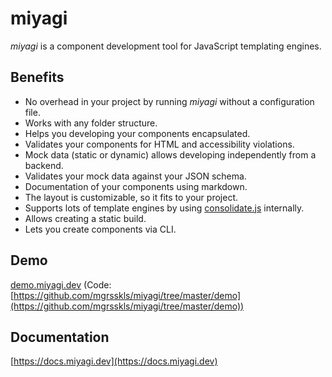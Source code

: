 # miyagi

_miyagi_ is a component development tool for JavaScript templating engines.

## Benefits

- No overhead in your project by running _miyagi_ without a configuration file.
- Works with any folder structure.
- Helps you developing your components encapsulated.
- Validates your components for HTML and accessibility violations.
- Mock data (static or dynamic) allows developing independently from a backend.
- Validates your mock data against your JSON schema.
- Documentation of your components using markdown.
- The layout is customizable, so it fits to your project.
- Supports lots of template engines by using [consolidate.js](https://github.com/tj/consolidate.js) internally.
- Allows creating a static build.
- Lets you create components via CLI.

## Demo

[demo.miyagi.dev](https://demo.miyagi.dev) (Code: [https://github.com/mgrsskls/miyagi/tree/master/demo](https://github.com/mgrsskls/miyagi/tree/master/demo))

## Documentation

[https://docs.miyagi.dev](https://docs.miyagi.dev)
